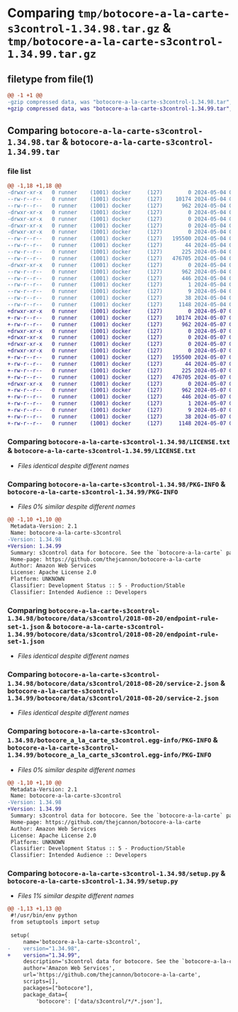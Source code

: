 # Comparing `tmp/botocore-a-la-carte-s3control-1.34.98.tar.gz` & `tmp/botocore-a-la-carte-s3control-1.34.99.tar.gz`

## filetype from file(1)

```diff
@@ -1 +1 @@
-gzip compressed data, was "botocore-a-la-carte-s3control-1.34.98.tar", last modified: Sat May  4 01:01:47 2024, max compression
+gzip compressed data, was "botocore-a-la-carte-s3control-1.34.99.tar", last modified: Tue May  7 01:02:49 2024, max compression
```

## Comparing `botocore-a-la-carte-s3control-1.34.98.tar` & `botocore-a-la-carte-s3control-1.34.99.tar`

### file list

```diff
@@ -1,18 +1,18 @@
-drwxr-xr-x   0 runner    (1001) docker     (127)        0 2024-05-04 01:01:47.270320 botocore-a-la-carte-s3control-1.34.98/
--rw-r--r--   0 runner    (1001) docker     (127)    10174 2024-05-04 01:01:47.000000 botocore-a-la-carte-s3control-1.34.98/LICENSE.txt
--rw-r--r--   0 runner    (1001) docker     (127)      962 2024-05-04 01:01:47.270320 botocore-a-la-carte-s3control-1.34.98/PKG-INFO
-drwxr-xr-x   0 runner    (1001) docker     (127)        0 2024-05-04 01:01:47.266320 botocore-a-la-carte-s3control-1.34.98/botocore/
-drwxr-xr-x   0 runner    (1001) docker     (127)        0 2024-05-04 01:01:47.266320 botocore-a-la-carte-s3control-1.34.98/botocore/data/
-drwxr-xr-x   0 runner    (1001) docker     (127)        0 2024-05-04 01:01:47.266320 botocore-a-la-carte-s3control-1.34.98/botocore/data/s3control/
-drwxr-xr-x   0 runner    (1001) docker     (127)        0 2024-05-04 01:01:47.266320 botocore-a-la-carte-s3control-1.34.98/botocore/data/s3control/2018-08-20/
--rw-r--r--   0 runner    (1001) docker     (127)   195500 2024-05-04 01:01:11.000000 botocore-a-la-carte-s3control-1.34.98/botocore/data/s3control/2018-08-20/endpoint-rule-set-1.json
--rw-r--r--   0 runner    (1001) docker     (127)       44 2024-05-04 01:01:11.000000 botocore-a-la-carte-s3control-1.34.98/botocore/data/s3control/2018-08-20/examples-1.json
--rw-r--r--   0 runner    (1001) docker     (127)      225 2024-05-04 01:01:11.000000 botocore-a-la-carte-s3control-1.34.98/botocore/data/s3control/2018-08-20/paginators-1.json
--rw-r--r--   0 runner    (1001) docker     (127)   476705 2024-05-04 01:01:11.000000 botocore-a-la-carte-s3control-1.34.98/botocore/data/s3control/2018-08-20/service-2.json
-drwxr-xr-x   0 runner    (1001) docker     (127)        0 2024-05-04 01:01:47.270320 botocore-a-la-carte-s3control-1.34.98/botocore_a_la_carte_s3control.egg-info/
--rw-r--r--   0 runner    (1001) docker     (127)      962 2024-05-04 01:01:47.000000 botocore-a-la-carte-s3control-1.34.98/botocore_a_la_carte_s3control.egg-info/PKG-INFO
--rw-r--r--   0 runner    (1001) docker     (127)      446 2024-05-04 01:01:47.000000 botocore-a-la-carte-s3control-1.34.98/botocore_a_la_carte_s3control.egg-info/SOURCES.txt
--rw-r--r--   0 runner    (1001) docker     (127)        1 2024-05-04 01:01:47.000000 botocore-a-la-carte-s3control-1.34.98/botocore_a_la_carte_s3control.egg-info/dependency_links.txt
--rw-r--r--   0 runner    (1001) docker     (127)        9 2024-05-04 01:01:47.000000 botocore-a-la-carte-s3control-1.34.98/botocore_a_la_carte_s3control.egg-info/top_level.txt
--rw-r--r--   0 runner    (1001) docker     (127)       38 2024-05-04 01:01:47.270320 botocore-a-la-carte-s3control-1.34.98/setup.cfg
--rw-r--r--   0 runner    (1001) docker     (127)     1148 2024-05-04 01:01:47.000000 botocore-a-la-carte-s3control-1.34.98/setup.py
+drwxr-xr-x   0 runner    (1001) docker     (127)        0 2024-05-07 01:02:49.664086 botocore-a-la-carte-s3control-1.34.99/
+-rw-r--r--   0 runner    (1001) docker     (127)    10174 2024-05-07 01:02:49.000000 botocore-a-la-carte-s3control-1.34.99/LICENSE.txt
+-rw-r--r--   0 runner    (1001) docker     (127)      962 2024-05-07 01:02:49.664086 botocore-a-la-carte-s3control-1.34.99/PKG-INFO
+drwxr-xr-x   0 runner    (1001) docker     (127)        0 2024-05-07 01:02:49.660086 botocore-a-la-carte-s3control-1.34.99/botocore/
+drwxr-xr-x   0 runner    (1001) docker     (127)        0 2024-05-07 01:02:49.660086 botocore-a-la-carte-s3control-1.34.99/botocore/data/
+drwxr-xr-x   0 runner    (1001) docker     (127)        0 2024-05-07 01:02:49.660086 botocore-a-la-carte-s3control-1.34.99/botocore/data/s3control/
+drwxr-xr-x   0 runner    (1001) docker     (127)        0 2024-05-07 01:02:49.664086 botocore-a-la-carte-s3control-1.34.99/botocore/data/s3control/2018-08-20/
+-rw-r--r--   0 runner    (1001) docker     (127)   195500 2024-05-07 01:02:11.000000 botocore-a-la-carte-s3control-1.34.99/botocore/data/s3control/2018-08-20/endpoint-rule-set-1.json
+-rw-r--r--   0 runner    (1001) docker     (127)       44 2024-05-07 01:02:11.000000 botocore-a-la-carte-s3control-1.34.99/botocore/data/s3control/2018-08-20/examples-1.json
+-rw-r--r--   0 runner    (1001) docker     (127)      225 2024-05-07 01:02:11.000000 botocore-a-la-carte-s3control-1.34.99/botocore/data/s3control/2018-08-20/paginators-1.json
+-rw-r--r--   0 runner    (1001) docker     (127)   476705 2024-05-07 01:02:11.000000 botocore-a-la-carte-s3control-1.34.99/botocore/data/s3control/2018-08-20/service-2.json
+drwxr-xr-x   0 runner    (1001) docker     (127)        0 2024-05-07 01:02:49.664086 botocore-a-la-carte-s3control-1.34.99/botocore_a_la_carte_s3control.egg-info/
+-rw-r--r--   0 runner    (1001) docker     (127)      962 2024-05-07 01:02:49.000000 botocore-a-la-carte-s3control-1.34.99/botocore_a_la_carte_s3control.egg-info/PKG-INFO
+-rw-r--r--   0 runner    (1001) docker     (127)      446 2024-05-07 01:02:49.000000 botocore-a-la-carte-s3control-1.34.99/botocore_a_la_carte_s3control.egg-info/SOURCES.txt
+-rw-r--r--   0 runner    (1001) docker     (127)        1 2024-05-07 01:02:49.000000 botocore-a-la-carte-s3control-1.34.99/botocore_a_la_carte_s3control.egg-info/dependency_links.txt
+-rw-r--r--   0 runner    (1001) docker     (127)        9 2024-05-07 01:02:49.000000 botocore-a-la-carte-s3control-1.34.99/botocore_a_la_carte_s3control.egg-info/top_level.txt
+-rw-r--r--   0 runner    (1001) docker     (127)       38 2024-05-07 01:02:49.664086 botocore-a-la-carte-s3control-1.34.99/setup.cfg
+-rw-r--r--   0 runner    (1001) docker     (127)     1148 2024-05-07 01:02:49.000000 botocore-a-la-carte-s3control-1.34.99/setup.py
```

### Comparing `botocore-a-la-carte-s3control-1.34.98/LICENSE.txt` & `botocore-a-la-carte-s3control-1.34.99/LICENSE.txt`

 * *Files identical despite different names*

### Comparing `botocore-a-la-carte-s3control-1.34.98/PKG-INFO` & `botocore-a-la-carte-s3control-1.34.99/PKG-INFO`

 * *Files 0% similar despite different names*

```diff
@@ -1,10 +1,10 @@
 Metadata-Version: 2.1
 Name: botocore-a-la-carte-s3control
-Version: 1.34.98
+Version: 1.34.99
 Summary: s3control data for botocore. See the `botocore-a-la-carte` package for more info.
 Home-page: https://github.com/thejcannon/botocore-a-la-carte
 Author: Amazon Web Services
 License: Apache License 2.0
 Platform: UNKNOWN
 Classifier: Development Status :: 5 - Production/Stable
 Classifier: Intended Audience :: Developers
```

### Comparing `botocore-a-la-carte-s3control-1.34.98/botocore/data/s3control/2018-08-20/endpoint-rule-set-1.json` & `botocore-a-la-carte-s3control-1.34.99/botocore/data/s3control/2018-08-20/endpoint-rule-set-1.json`

 * *Files identical despite different names*

### Comparing `botocore-a-la-carte-s3control-1.34.98/botocore/data/s3control/2018-08-20/service-2.json` & `botocore-a-la-carte-s3control-1.34.99/botocore/data/s3control/2018-08-20/service-2.json`

 * *Files identical despite different names*

### Comparing `botocore-a-la-carte-s3control-1.34.98/botocore_a_la_carte_s3control.egg-info/PKG-INFO` & `botocore-a-la-carte-s3control-1.34.99/botocore_a_la_carte_s3control.egg-info/PKG-INFO`

 * *Files 0% similar despite different names*

```diff
@@ -1,10 +1,10 @@
 Metadata-Version: 2.1
 Name: botocore-a-la-carte-s3control
-Version: 1.34.98
+Version: 1.34.99
 Summary: s3control data for botocore. See the `botocore-a-la-carte` package for more info.
 Home-page: https://github.com/thejcannon/botocore-a-la-carte
 Author: Amazon Web Services
 License: Apache License 2.0
 Platform: UNKNOWN
 Classifier: Development Status :: 5 - Production/Stable
 Classifier: Intended Audience :: Developers
```

### Comparing `botocore-a-la-carte-s3control-1.34.98/setup.py` & `botocore-a-la-carte-s3control-1.34.99/setup.py`

 * *Files 1% similar despite different names*

```diff
@@ -1,13 +1,13 @@
 #!/usr/bin/env python
 from setuptools import setup
 
 setup(
     name='botocore-a-la-carte-s3control',
-    version="1.34.98",
+    version="1.34.99",
     description='s3control data for botocore. See the `botocore-a-la-carte` package for more info.',
     author='Amazon Web Services',
     url='https://github.com/thejcannon/botocore-a-la-carte',
     scripts=[],
     packages=["botocore"],
     package_data={
         'botocore': ['data/s3control/*/*.json'],
```

